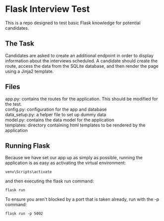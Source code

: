 # Flask Interview Test

This is a repo designed to test basic Flask knowledge for potential candidates.

## The Task
Candidates are asked to create an additional endpoint in order to display information about the interviews scheduled. A candidate should create the route, access the data from the SQLite database, and then render the page using a Jinja2 template.


## Files
app.py: contains the routes for the application. This should be modified for the test.\
config.py: configuration for the app and database\
data_setup.py: a helper file to set up dummy data\
model.py: contains the data model for the application\
templates: directory containing html templates to be rendered by the application

## Running Flask

Because we have set our app up as simply as possible, running the application is as easy as activating the virtual environment:
```shell script
venv\Scripts\activate
```

and then executing the flask run command:
```shell script
flask run
```

To ensure you aren't blocked by a port that is taken already, run with the -p command:
```shell script
flask run -p 5002
```